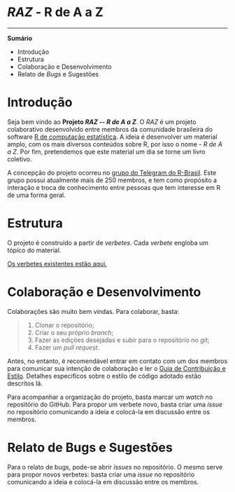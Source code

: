 # *RAZ* - R de A a Z #
______________________________________________________________________

**Sumário**

  - Introdução
  - Estrutura
  - Colaboração e Desenvolvimento
  - Relato de *Bugs* e Sugestões


  
# Introdução 

Seja bem vindo ao **Projeto _RAZ -- R de A a Z_**. O *RAZ* é um projeto colaborativo desenvolvido entre membros da comunidade brasileira do software [R de computação estatística](https://www.r-project.org/). A 
ideia é  desenvolver um material amplo, com os mais diversos conteúdos
sobre R, por isso o nome - *R de A a Z*. Por fim, pretendemos que este 
material um dia se torne um livro coletivo. 

A concepção do projeto ocorreu no 
[grupo do Telegram do R-Brasil](t.me/rbrasil). Este grupo possui 
atualmente mais de 250 membros, e tem como propósito a interação e
troca de conhecimento entre pessoas que tem interesse em R de uma forma
geral. 

# Estrutura  

O projeto é construído a partir de *verbetes*. Cada *verbete* engloba um 
tópico do material. 

[Os verbetes existentes estão aqui.]()



# Colaboração e Desenvolvimento 

Colaborações são muito bem vindas. Para colaborar, basta:

  > 1. Clonar o repositório;
  > 2. Criar o seu próprio *branch*;
  > 3. Fazer as edições desejadas e subir para o repositório no *git*;
  > 4. Fazer um *pull request*.
  
Antes, no entanto, é recomendável entrar em contato com um dos membros 
para comunicar sua intenção de colaboração e ler o 
[Guia de Contribuição e Estilo](https://github.com/r-brasil/RAZqblob/devel/CONTRIBUTING.md). 
Detalhes especifícos sobre o estilo 
de código adotado estão descritos lá.

Para acompanhar a organização do projeto, basta marcar um *watch* no
repositório do GitHub. Para propor um verbete novo, basta criar uma
*issue* no repositório comunicando a ideia e colocá-la em discussão
entre os membros. 


# Relato de Bugs e Sugestões 

Para o relato de bugs, pode-se abrir *issues* no repositório. O mesmo 
serve para propor novos verbetes: basta criar uma *issue* no repositório
comunicando a ideia e colocá-la em discussão entre os membros. 
<!------------------------------------------- -->





